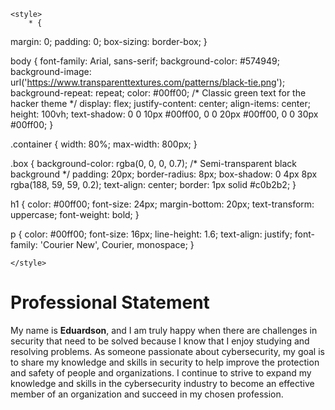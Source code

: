 <!DOCTYPE html>
<html lang="en">
<head>
    <meta charset="UTF-8">
    <meta name="viewport" content="width=device-width, initial-scale=1.0">
    <title>Professional Statement</title>
    
    <style>
        * {
  margin: 0;
  padding: 0;
  box-sizing: border-box;
}

body {
  font-family: Arial, sans-serif;
  background-color: #574949;
  background-image: url('https://www.transparenttextures.com/patterns/black-tie.png');
  background-repeat: repeat;
  color: #00ff00; /* Classic green text for the hacker theme */
  display: flex;
  justify-content: center;
  align-items: center;
  height: 100vh;
  text-shadow: 0 0 10px #00ff00, 0 0 20px #00ff00, 0 0 30px #00ff00;
}

.container {
  width: 80%;
  max-width: 800px;
}

.box {
  background-color: rgba(0, 0, 0, 0.7); /* Semi-transparent black background */
  padding: 20px;
  border-radius: 8px;
  box-shadow: 0 4px 8px rgba(188, 59, 59, 0.2);
  text-align: center;
  border: 1px solid #c0b2b2;
}

h1 {
  color: #00ff00;
  font-size: 24px;
  margin-bottom: 20px;
  text-transform: uppercase;
  font-weight: bold;
}

p {
  color: #00ff00;
  font-size: 16px;
  line-height: 1.6;
  text-align: justify;
  font-family: 'Courier New', Courier, monospace;
}

    </style>
</head>
<body>
    <div class="container">
        <div class="box">
            <h1>Professional Statement</h1>
            <p>
                My name is <b>Eduardson</b>, and I am truly happy when there are challenges in security that need to be solved because I know that I enjoy studying and resolving problems. As someone passionate about cybersecurity, my goal is to share my knowledge and skills in security to help improve the protection and safety of people and organizations. I continue to strive to expand my knowledge and skills in the cybersecurity industry to become an effective member of an organization and succeed in my chosen profession.
            </p>
        </div>
    </div>
</body>
</html>
